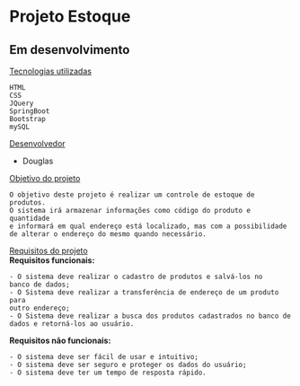# Projeto Estoque
## Em desenvolvimento

<ins>Tecnologias utilizadas</ins>
```
HTML
CSS
JQuery
SpringBoot
Bootstrap
mySQL
```

<ins>Desenvolvedor</ins>
- Douglas

<ins>Objetivo do projeto</ins>
```
O objetivo deste projeto é realizar um controle de estoque de produtos.
O sistema irá armazenar informações como código do produto e quantidade
e informará em qual endereço está localizado, mas com a possibilidade
de alterar o endereço do mesmo quando necessário.
```

<ins>Requisitos do projeto</ins><br/>
**Requisitos funcionais:**
```
- O sistema deve realizar o cadastro de produtos e salvá-los no
banco de dados;
- O Sistema deve realizar a transferência de endereço de um produto para
outro endereço;
- O Sistema deve realizar a busca dos produtos cadastrados no banco de
dados e retorná-los ao usuário.
```
**Requisitos não funcionais:**
```
- O sistema deve ser fácil de usar e intuitivo;
- O sistema deve ser seguro e proteger os dados do usuário;
- O sistema deve ter um tempo de resposta rápido.
